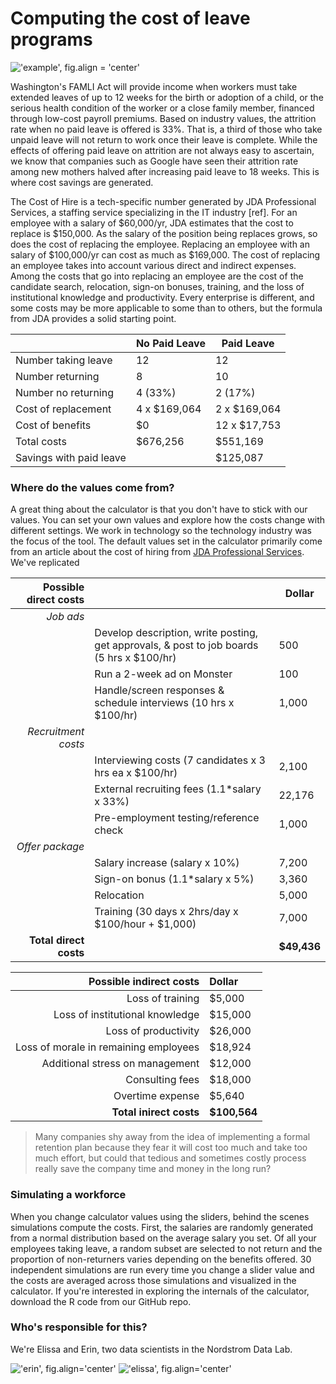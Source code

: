 Computing the cost of leave programs
===================

!['example', fig.align = 'center'](images/example.png)

Washington's FAMLI Act will provide income when workers must take extended leaves of up to 12 weeks for the birth or adoption of a child, or the serious health condition of the worker or a close family member, financed through low-cost payroll premiums.  Based on industry values, the attrition rate when no paid leave is offered is 33%. That is, a third of those who take unpaid leave will not return to work once their leave is complete. While the effects of offering paid leave on attrition are not always easy to ascertain, we know that companies such as Google have seen their attrition rate among new mothers halved after increasing paid leave to 18 weeks.  This is where cost savings are generated.

The Cost of Hire is a tech-specific number generated by JDA Professional Services, a staffing service specializing in the IT industry [ref]. For an employee with a salary of $60,000/yr, JDA estimates that the cost to replace is $150,000. As the salary of the position being replaces grows,
so does the cost of replacing the employee. Replacing an employee with an salary of $100,000/yr can cost as much as $169,000.  The cost of replacing an employee takes into account various direct and indirect expenses.  Among the costs that go into replacing an employee are the cost of the candidate search, relocation, sign-on bonuses, training, and the loss of institutional knowledge and productivity. Every enterprise is different, and some costs may be more applicable to some than to others, but the formula from JDA provides a solid starting point.

|                     | No Paid Leave | Paid Leave   |
|---------------------|---------------|--------------|
| Number taking leave |       12      |      12      |
| Number returning    |       8       |      10      |
| Number no returning | 4 (33%)       | 2 (17%)      |
| Cost of replacement | 4 x $169,064  | 2 x $169,064 |
| Cost of benefits    | $0            | 12 x $17,753 |
| Total costs         | $676,256      | $551,169     |
| Savings with paid leave | | $125,087     |

### Where do the values come from?

A great thing about the calculator is that you don't have to stick with our values.  You can set your own values and explore how the costs change with different settings.  We work in technology so the technology industry was the focus of the tool.  The default values set in the calculator primarily come from an article about the cost of hiring from [JDA Professional Services](http://www.jdapsi.com/client/articles/coh).  We've replicated 

| Possible direct costs | | Dollar |
|------:|:-----|---------|
| *Job ads* | |
| | Develop description, write posting, get approvals, & post to job boards (5 hrs x $100/hr) | 500 | 
| | Run a 2-week ad on Monster | 100 | 
| | Handle/screen responses & schedule interviews (10 hrs x $100/hr) | 1,000 | 
| *Recruitment costs* | |
| | Interviewing costs (7 candidates x 3 hrs ea x $100/hr) | 2,100 | 
| | External recruiting fees (1.1*salary x 33%) | 22,176 | 
| | Pre-employment testing/reference check | 1,000 | 
| *Offer package* | |
| | Salary increase (salary x 10%) | 7,200 | 
| | Sign-on bonus (1.1*salary x 5%) | 3,360 | 
| | Relocation | 5,000 | 
| | Training (30 days x 2hrs/day x $100/hour + $1,000) | 7,000 | 
| **Total direct costs** | | **$49,436** | 

| Possible indirect costs | Dollar |
|------:|:-----|
| Loss of training | $5,000 |
| Loss of institutional knowledge | $15,000 |
| Loss of productivity | $26,000 |
| Loss of morale in remaining employees | $18,924 |
| Additional stress on management | $12,000 |
| Consulting fees | $18,000 |
| Overtime expense| $5,640 |
| **Total inirect costs** | **$100,564** | 

> Many companies shy away from the idea of implementing a formal retention plan because they fear it will cost too much and take too much effort, but could that tedious and sometimes costly process really save the company time and money in the long run?

### Simulating a workforce
 
When you change calculator values using the sliders, behind the scenes simulations compute the costs.  First, the salaries are randomly generated from a normal distribution based on the average salary you set.  Of all your employees taking leave, a random subset are selected to not return and the proportion of non-returners varies depending on the benefits offered.  30 independent simulations are run every time you change a slider value and the costs are averaged across those simulations and visualized in the calculator.  If you're interested in exploring the internals of the calculator, download the R code from our GitHub repo.

### Who's responsible for this?

We're Elissa and Erin, two data scientists in the Nordstrom Data Lab.

!['erin', fig.align='center'](images/Profile_erin.png)
!['elissa', fig.align='center'](images/Profile_elissa.png)
